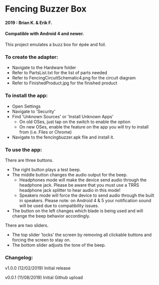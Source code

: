# Fencing Buzzer Box
#### 2019 : Brian K. & Erik F.
#### Compatible with Android 4 and newer.

This project emulates a buzz box for épée and foil. 

### To create the adapter:
 - Navigate to the Hardware folder
 - Refer to PartsList.txt for the list of parts needed
 - Refer to FencingCircuitSchematic4.png for the circuit diagram
 - Refer to FinishedProduct.jpg for the finished product

### To install the app:
 - Open Settings
 - Navigate to 'Security'
 - Find 'Unknown Sources' or 'Install Unknown Apps'
   * On old OSes, just tap on the switch to enable the option
   * On new OSes, enable the feature on the app you will try to install from (i.e. Files or Chrome)
 - Navigate to the fencingbuzzer.apk file and install it.

### To use the app:
There are three buttons. 
 - The right button plays a test beep.
 - The middle button changes the audio output for the beep. 
    * Headphones mode will make the device send audio through the headphone jack. Please be aware that you must use a TRRS headphone jack splitter to hear audio in this mode!
    * Speakers mode will force the device to send audio through the built in speakers. Please note: on Android 4 & 5 your notification sound will be used due to compatibility issues.
 - The button on the left changes which blade is being used and will change the beep behavior accordingly.

There are two sliders.
 - The top slider 'locks' the screen by removing all clickable buttons and forcing the screen to stay on.
 - The bottom slider adjusts the tone of the beep.


### Changelog:
v1.0.0 (12/02/2019)
Initial release

v0.0.1 (11/08/2019)
Initial Github upload
